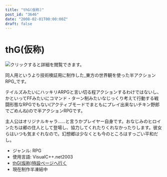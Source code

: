```yaml
---
title: "thG(仮称)"
post_id: "3646"
date: "2008-02-01T00:00:00Z"
draft: false
---
```


# thG(仮称)

![クリックすると詳細を閲覧できます。](http://thg.danmaq.com/image/ss/thG_02_s.jpg)  
  
同人用というより技術検証用に制作した_東方の世界観を使った半アクションRPG_です。  
  
テイルズみたいにハッキリARPGと言い切る程アクションするわけではないし、かといってFFみたいにコマンド・ターン制みたいなじっくり考えて行動する戦闘形態なRPGでもない(アクティブモードでまともにプレイ出来ないチキン野郎でごめんね)ので半アクションRPGです。  
  
主人公はオリジナルキャラ……と言うかプレイヤー自身です。おなじみのヒロインたちは郷の住人として登場し、協力してくれたりくれなかったりします。彼女らはいつも気まぐれなので。幻想郷は少なくとも今のところはすっごい平和だし。  
  


  * ジャンル: RPG
  * 使用言語: VisualC++.net2003
  * [thG(仮称)特設ページへ行く](http://thg.danmaq.com/)
  * 現在制作半凍結中
